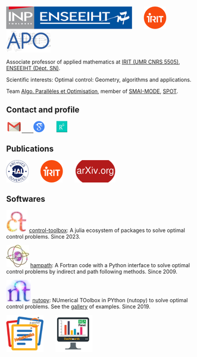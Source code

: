 <!---
ocots/ocots is a ✨ special ✨ repository because its `README.md` (this file) appears on your GitHub profile.
You can click the Preview link to take a look at your changes.
--->
[<img src="./figures/inp-enseeiht.jpg" alt="ENSEEIHT" height="60px"/>](https://www.enseeiht.fr/fr/index.html)
&nbsp;&nbsp;&nbsp;&nbsp;&nbsp;&nbsp;
[<img src="./figures/logo-irit.png" alt="IRIT" height="60px"/>](https://www.irit.fr)
&nbsp;&nbsp;&nbsp;&nbsp;&nbsp;&nbsp;
[<img src="./figures/logo-apo-r.jpg" alt="APO" height="60px"/>](https://www.irit.fr/departement/calcul-intensif-simulation-optimisation/equipe-apo/)


Associate professor of applied mathematics at
<a href="http://www.irit.fr/">IRIT (UMR CNRS 5505)</a>, 
<a href="http://www.enseeiht.fr/fr">ENSEEIHT (D&eacute;pt. SN)</a>.

Scientific interests: Optimal control: Geometry, algorithms and applications.

Team <a href="http://apo.enseeiht.fr/">Algo. Parall&egrave;les et Optimisation</a>,
member of
<a href="http://smai.emath.fr/spip.php?article330&lang=fr">SMAI-MODE</a>,
<a href="https://perso.math.univ-toulouse.fr/spot/">SPOT</a>.


## Contact and profile

<a href="mailto:olivier.cots@toulouse-inp.fr"><img src="./figures/email_logo.png" HEIGHT=30px BORDER=0>
&nbsp;&nbsp;&nbsp;&nbsp;&nbsp;&nbsp;
<a href="https://scholar.google.fr/citations?user=JVn4K6UAAAAJ&hl=fr" ><img src="./figures/logo-scholar.png" HEIGHT="30px" BORDER="0"></a>
 &nbsp;&nbsp;&nbsp;&nbsp;&nbsp;&nbsp;
 <a href="https://www.researchgate.net/profile/Olivier_Cots" ><img src="./figures/logo_RG.png" HEIGHT="30px" BORDER="0"></a>

## Publications

<a href="https://cv.archives-ouvertes.fr/ocots" ><img src="./figures/logo-hal.png" HEIGHT="60px" BORDER="0"></a>
&nbsp;&nbsp;&nbsp;&nbsp;&nbsp;&nbsp;
<a href="https://www.irit.fr/productions-scientifiques/publications/?code=5915&nom=Olivier%20Cots" ><img src="./figures/logo-irit.png" HEIGHT="60px" BORDER="0"></a> &nbsp;&nbsp;&nbsp;&nbsp;&nbsp;&nbsp;
<a href="https://arxiv.org/search/?searchtype8author&query=Cots%2C+O" ><img src="./figures/logo-arxiv.png" HEIGHT="60px" BORDER="0"></a>

## Softwares

<a href="https://github.com/control-toolbox" ><img src="./figures/logo-ct.png" HEIGHT="60px"  BORDER="0"></a> [control-toolbox](https://github.com/control-toolbox): A julia ecosystem of packages to solve optimal control problems. Since 2023.

<a href="http://hampath.org"><img src="./figures/logo-hampath.png" HEIGHT="60px"  BORDER="0"></a> [hampath](http://hampath.org): A Fortran code with a Python interface to solve optimal control problems by indirect and path following methods. Since 2009.

<a href="https://ct.gitlabpages.inria.fr/nutopy/"><img src="./figures/logo-nt.png" HEIGHT="60px"  BORDER="0"></a> [nutopy](https://ct.gitlabpages.inria.fr/nutopy/): NUmerical TOolbox in PYthon (nutopy) to solve optimal control problems. See the [gallery](https://ct.gitlabpages.inria.fr/gallery) of examples. Since 2019.

<a href="https://ct.gitlabpages.inria.fr/gallery/notebooks.html" ><img src="./figures/notebook-logo.png" width="100px"  BORDER="0"></a>
&nbsp;&nbsp;&nbsp;&nbsp;&nbsp;&nbsp;
<a href="https://ct.gitlabpages.inria.fr/gallery/dashboards.html" ><img src="./figures/dashboard-logo.png" width="100px"  BORDER="0"></a>